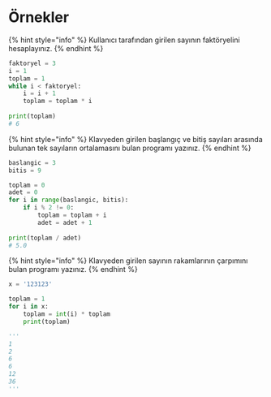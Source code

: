 # Örnekler

{% hint style="info" %}
Kullanıcı tarafından girilen sayının faktöryelini hesaplayınız.
{% endhint %}

```python
faktoryel = 3
i = 1
toplam = 1
while i < faktoryel:
    i = i + 1
    toplam = toplam * i
    
print(toplam)
# 6
```

{% hint style="info" %}
Klavyeden girilen başlangıç ve bitiş sayıları arasında bulunan tek sayıların ortalamasını bulan programı yazınız.
{% endhint %}

```python
baslangic = 3
bitis = 9

toplam = 0
adet = 0
for i in range(baslangic, bitis):
    if i % 2 != 0:
        toplam = toplam + i
        adet = adet + 1
        
print(toplam / adet) 
# 5.0
```

{% hint style="info" %}
Klavyeden girilen sayının rakamlarının çarpımını bulan programı yazınız.
{% endhint %}

```python
x = '123123'

toplam = 1
for i in x:
    toplam = int(i) * toplam
    print(toplam)

'''
1
2
6
6
12
36
'''
```
